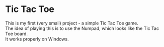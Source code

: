 # Tic Tac Toe

This is my first (very small) project - a simple Tic Tac Toe game.  
The idea of playing this is to use the Numpad, which looks like the Tic Tac Toe board.  
It works properly on Windows.
